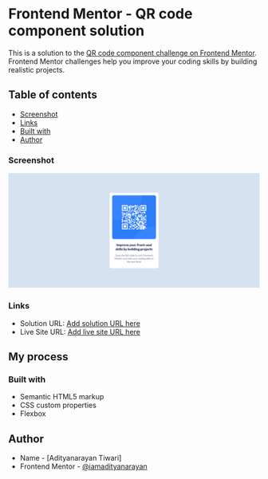 # Frontend Mentor - QR code component solution

This is a solution to the [QR code component challenge on Frontend Mentor](https://www.frontendmentor.io/challenges/qr-code-component-iux_sIO_H). Frontend Mentor challenges help you improve your coding skills by building realistic projects. 

## Table of contents

- [Screenshot](#screenshot)
- [Links](#links)
- [Built with](#built-with)
- [Author](#author)

### Screenshot

![](./images/Screenshot%202023-09-07%20at%2018-48-43%20Frontend%20Mentor%20QR%20code%20component.png)


### Links

- Solution URL: [Add solution URL here](https://github.com/iamadityanarayan/challenge-1)
- Live Site URL: [Add live site URL here](https://iamadityanarayan.github.io/challenge-1/)

## My process

### Built with

- Semantic HTML5 markup
- CSS custom properties
- Flexbox

## Author

- Name - [Adityanarayan Tiwari]
- Frontend Mentor - [@iamadityanarayan](https://www.frontendmentor.io/profile/iamadityanarayan)


